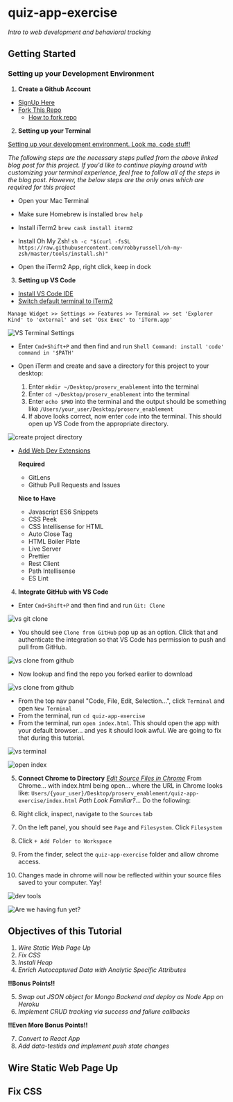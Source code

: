 # quiz-app-exercise
*Intro to web development and behavioral tracking*

## **Getting Started**

### Setting up your Development Environment

1. **Create a Github Account**
- [SignUp Here](https://github.com/signup)
- [Fork This Repo](https://github.com/yalelikeyale/quiz-app-exercise)
  - [How to fork repo](https://docs.github.com/en/get-started/quickstart/fork-a-repo)

2. **Setting up your Terminal** 

[Setting up your development environment. Look ma, code stuff!](https://chiamakaikeanyi.dev/how-to-configure-your-macos-terminal-with-zsh-like-a-pro/)

*The following steps are the necessary steps pulled from the above linked blog post for this project. If you'd like to continue playing around with customizing your terminal experience, feel free to follow all of the steps in the blog post. However, the below steps are the only ones which are required for this project*

- Open your Mac Terminal 

- Make sure Homebrew is installed
`brew help`

- Install iTerm2
`brew cask install iterm2`

- Install Oh My Zsh! 
`sh -c "$(curl -fsSL https://raw.githubusercontent.com/robbyrussell/oh-my-zsh/master/tools/install.sh)"`

- Open the iTerm2 App, right click, keep in dock

3. **Setting up VS Code**

- [Install VS Code IDE](https://code.visualstudio.com/download)
- [Switch default terminal to iTerm2](https://saiankit30.medium.com/how-to-change-the-integrated-terminal-in-vs-code-from-default-to-pro-iterm-ish-5c958e13aada)

`Manage Widget >> Settings >> Features >> Terminal >> set 'Explorer Kind' to 'external' and set 'Osx Exec' to 'iTerm.app'`

![VS Terminal Settings](https://github.com/yalelikeyale/quiz-app-exercise/blob/main/images/tutorial/vs_settings.png?raw=true)

- Enter `Cmd+Shift+P` and then find and run `Shell Command: install 'code' command in '$PATH'`

- Open iTerm and create and save a directory for this project to your desktop:
  1. Enter `mkdir ~/Desktop/proserv_enablement` into the terminal
  2. Enter `cd ~/Desktop/proserv_enablement` into the terminal
  3. Enter `echo $PWD` into the terminal and the output should be something like `/Users/your_user/Desktop/proserv_enablement`
  4. If above looks correct, now enter `code` into the terminal. This should open up VS Code from the appropriate directory. 

![create project directory](https://github.com/yalelikeyale/quiz-app-exercise/blob/main/images/tutorial/create_project_directory.png?raw=true)


- [Add Web Dev Extensions](https://codeforgeek.com/best-visual-studio-code-extensions-web-development/)

  **Required**

  - GitLens
  - Github Pull Requests and Issues

  **Nice to Have**

  - Javascript ES6 Snippets
  - CSS Peek
  - CSS Intellisense for HTML
  - Auto Close Tag
  - HTML Boiler Plate
  - Live Server
  - Prettier
  - Rest Client
  - Path Intellisense
  - ES Lint


4. **Integrate GitHub with VS Code**

- Enter `Cmd+Shift+P` and then find and run `Git: Clone` 

![vs git clone](https://github.com/yalelikeyale/quiz-app-exercise/blob/main/images/tutorial/vs_git_clone.png?raw=true)

- You should see `Clone from GitHub` pop up as an option. Click that and authenticate the integration so that VS Code has permission to push and pull from GitHub.

![vs clone from github](https://github.com/yalelikeyale/quiz-app-exercise/blob/main/images/tutorial/vs_clone_from_github.png?raw=true)

- Now lookup and find the repo you forked earlier to download

![vs clone from github](https://github.com/yalelikeyale/quiz-app-exercise/blob/main/images/tutorial/vs_select_repo.png?raw=true)

- From the top nav panel "Code, File, Edit, Selection...", click `Terminal` and open `New Terminal`
- From the terminal, run `cd quiz-app-exercise`
- From the terminal, run `open index.html`. This should open the app with your default browser... and yes it should look awful. We are going to fix that during this tutorial. 

![vs terminal](https://github.com/yalelikeyale/quiz-app-exercise/blob/main/images/tutorial/vs_terminal.png?raw=true)

![open index](https://github.com/yalelikeyale/quiz-app-exercise/blob/main/images/tutorial/open_index.png?raw=true)

5. **Connect Chrome to Directory**
*[Edit Source Files in Chrome](https://www.sitepoint.com/edit-source-files-in-chrome/)*
From Chrome... with index.html being open... where the URL in Chrome looks like: `Users/{your_user}/Desktop/proserv_enablement/quiz-app-exercise/index.html` *Path Look Familiar?*... Do the following: 

1. Right click, inspect, navigate to the `Sources` tab
2. On the left panel, you should see `Page` and `Filesystem`. Click `Filesystem`
3. Click `+ Add Folder to Workspace`
4. From the finder, select the `quiz-app-exercise` folder and allow chrome access. 
5. Changes made in chrome will now be reflected within your source files saved to your computer. Yay! 

![dev tools](https://github.com/yalelikeyale/quiz-app-exercise/blob/main/images/tutorial/dev_tools.png?raw=true)

![Are we having fun yet?](https://media.giphy.com/media/LxdS7fXgbjsGc/giphy.gif)
 

## **Objectives of this Tutorial**

1. *Wire Static Web Page Up*
2. *Fix CSS*
3. *Install Heap*
4. *Enrich Autocaptured Data with Analytic Specific Attributes*

**!!Bonus Points!!**

5. *Swap out JSON object for Mongo Backend and deploy as Node App on Heroku*
6. *Implement CRUD tracking via success and failure callbacks*

**!!Even More Bonus Points!!**

7. *Convert to React App*
8. *Add data-testids and implement push state changes*


## **Wire Static Web Page Up**


## **Fix CSS**




